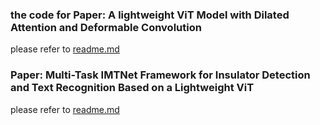 ### the code for Paper: A lightweight ViT Model with Dilated Attention and Deformable Convolution
please refer to [readme.md](classification/)
### Paper: Multi-Task IMTNet Framework for Insulator Detection and Text Recognition Based on a Lightweight ViT
please refer to [readme.md](detection/insulator_detection/)